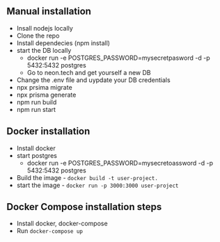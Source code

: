 ## Manual installation 
 - Insall nodejs locally 
 - Clone the repo
 - Install dependecies (npm install)
 - start the DB locally
    - docker run -e POSTGRES_PASSWORD=mysecretpasword -d -p 5432:5432 postgres  
    - Go to neon.tech and get yourself a new DB
 - Change the .env file and uypdate your DB credentials
 - npx prsima migrate
 - npx prisma generate 
 - npm run build
 - npm run start

 ## Docker installation
 - Install docker 
 - start postgres
    - docker run -e POSTGRES_PASSWORD=mysecretoassword -d -p 5432:5432 postgres
 - Build the image - `docker build -t user-project.`
 - start the image - `docker run -p 3000:3000 user-project`



 ## Docker Compose installation steps
 - Install docker, docker-compose
 - Run `docker-compose up`